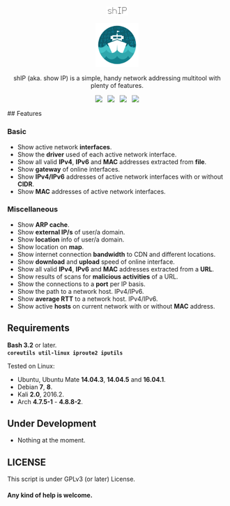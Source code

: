 <!-- Color Scheme: Dark=13818d Light=44c2c7 -->

<p align="center"><img width=10% src="/imgs/ship-text.png"></img></p>
<p align="center"><img width=20% src="/imgs/ship-logo.png"></p>
<p align="center">shIP (aka. show IP) is a simple, handy network addressing multitool with plenty of features.</p>
<p align="center">
  <a href="ship.sh"><img src="https://img.shields.io/badge/version-1.9-blue.svg?style=flat-square&colorA=13818d&colorB=44c2c7"></a>
    &nbsp;
  <a href="LICENSE.md"><img src="https://img.shields.io/badge/license-GPL%20v3%2B-yellow.svg?style=flat-square&colorA=13818d&colorB=44c2c7"></a>
    &nbsp;
  <a href="http://tldp.org/LDP/abs/html/bashver3.html#AEN20987"><img src="https://img.shields.io/badge/bash-3.2+-lightgrey.svg?style=flat-square&colorA=13818d&colorB=44c2c7"></a>
    &nbsp;
  <a href="https://www.paypal.com/cgi-bin/webscr?cmd=_s-xclick&hosted_button_id=NJ4VLBTM8FB4C"><img src="https://img.shields.io/badge/paypal-donate-blue.svg?style=flat-square&colorA=13818d&colorB=44c2c7"></a>
</p>
## Features

### Basic
- Show active network **interfaces**.<br/>
- Show the **driver** used of each active network interface.<br/>
- Show all valid **IPv4**, **IPv6** and **MAC** addresses extracted from **file**.<br/>
- Show **gateway** of online interfaces.<br/>
- Show **IPv4/IPv6** addresses of active network interfaces with or without **CIDR**.<br/>
- Show **MAC** addresses of active network interfaces.<br/>

### Miscellaneous
- Show **ARP cache**.<br/>
- Show **external IP/s** of user/a domain.<br/>
- Show **location** info of user/a domain.<br/>
- Show location on **map**.<br/>
- Show internet connection **bandwidth** to CDN and different locations.<br/>
- Show **download** and **upload** speed of online interface.<br/>
- Show all valid **IPv4**, **IPv6** and **MAC** addresses extracted from a **URL**.<br/>
- Show results of scans for **malicious activities** of a URL.<br/>
- Show the connections to a **port** per IP basis.<br/>
- Show the path to a network host. IPv4/IPv6.<br/>
- Show **average RTT** to a network host. IPv4/IPv6.<br/>
- Show active **hosts** on current network with or without **MAC** address.<br/>

## Requirements
**Bash 3.2** or later.<br/>
**```coreutils util-linux iproute2 iputils```**<br/>

Tested on Linux:<br/>

- Ubuntu, Ubuntu Mate **14.04.3**, **14.04.5** and **16.04.1**.<br/>
- Debian **7**, **8**.<br/>
- Kali **2.0**, 2016.2.<br/>
- Arch **4.7.5-1** - **4.8.8-2**.<br/>

## Under Development
- Nothing at the moment.<br/>

## LICENSE
This script is under GPLv3 (or later) License.<br/>

#### Any kind of help is welcome.<br/>
